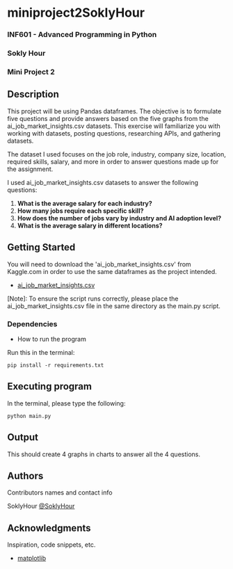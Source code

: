 # miniproject2SoklyHour

### INF601 - Advanced Programming in Python
### Sokly Hour
### Mini Project 2

## Description

This project will be using Pandas dataframes. The objective is to formulate five questions and provide answers based on the five graphs from the ai_job_market_insights.csv datasets. This exercise will familiarize you with working with datasets, posting questions, researching APIs, and gathering datasets.

The dataset I used focuses on the job role, industry, company size, location, required skills, salary, and more in order to answer questions made up for the assignment.

I used ai_job_market_insights.csv datasets to answer the following questions:
1. **What is the average salary for each industry?**
2. **How many jobs require each specific skill?**
3. **How does the number of jobs vary by industry and AI adoption level?**
4. **What is the average salary in different locations?**


## Getting Started

You will need to download the 'ai_job_market_insights.csv' from Kaggle.com in order to use the same dataframes as the project intended.
* [ai_job_market_insights.csv](https://www.kaggle.com/datasets/uom190346a/ai-powered-job-market-insights)

[Note]: To ensure the script runs correctly, please place the ai_job_market_insights.csv file in the same directory as the main.py script.

### Dependencies

* How to run the program
  
Run this in the terminal:
```
pip install -r requirements.txt
```

## Executing program

In the terminal, please type the following:
```
python main.py
```
## Output
This should create 4 graphs in charts to answer all the 4 questions.

## Authors

Contributors names and contact info

SoklyHour
[@SoklyHour](https://www.linkedin.com/in/soklyhour/)


## Acknowledgments
Inspiration, code snippets, etc.
* [matplotlib](https://matplotlib.org/stable/tutorials/pyplot.html)